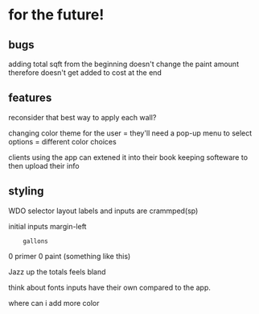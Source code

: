 # for the future!

## bugs
adding total sqft from the beginning doesn't change the paint amount
therefore doesn't get added to cost at the end
## features
reconsider that best way to apply each wall?

changing color theme for the user
= they'll need a pop-up menu to select options
= different color choices

clients using the app can extened it into their book keeping softeware to then upload their info

## styling
WDO selector layout
  labels and inputs are crammped(sp) 

initial inputs
  margin-left

        gallons
0 primer        0 paint
  (something like this)

Jazz up the totals
  feels bland

think about fonts
  inputs have their own compared to the app.

where can i add more color